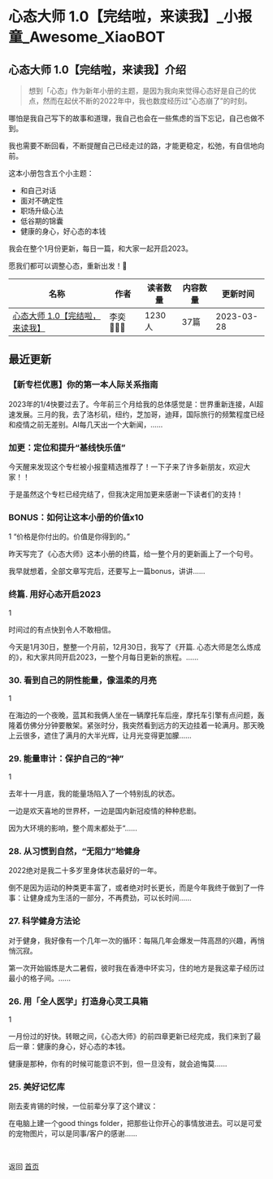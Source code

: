 # 心态大师 1.0【完结啦，来读我】_小报童_Awesome_XiaoBOT

## 心态大师 1.0【完结啦，来读我】介绍
> 想到「心态」作为新年小册的主题，是因为我向来觉得心态好是自己的优点，然而在起伏不断的2022年中，我也数度经历过“心态崩了”的时刻。    
    
哪怕是我自己写下的故事和道理，我自己也会在一些焦虑的当下忘记，自己也做不到。    
    
我也需要不断回看，不断提醒自己已经走过的路，才能更稳定，松弛，有自信地向前。    
    
这本小册包含五个小主题：    
* 和自己对话    
* 面对不确定性    
* 职场升级心法    
* 低谷期的锦囊    
* 健康的身心，好心态的本钱    
    
我会在整个1月份更新，每日一篇，和大家一起开启2023。    
    
愿我们都可以调整心态，重新出发！🌱  
  


|名称|作者|读者数量|内容数量|更新时间|
|---|---|---|---|---|
|[心态大师 1.0【完结啦，来读我】](https://xiaobot.net/p/mindset?refer=0b133df9-27dc-423b-8101-639049001c13)|李奕👩🏻‍🌾|1230人|37篇|2023-03-28|

## 最近更新
### 【新专栏优惠】你的第一本人际关系指南

2023年的1/4快要过去了。今年前三个月给我的总体感觉是：世界重新连接，AI超速发展。三月的我，去了洛杉矶，纽约，芝加哥，迪拜，国际旅行的频繁程度已经和疫情之前无差别。AI每几天出一个大新闻，......

### 加更：定位和提升“基线快乐值”

今天醒来发现这个专栏被小报童精选推荐了！一下子来了许多新朋友，欢迎大家！！

于是虽然这个专栏已经完结了，但我决定用加更来感谢一下读者们的支持！

### BONUS：如何让这本小册的价值x10

1 “价格是你付出的。价值是你得到的。”

昨天写完了《心态大师》这本小册的终篇，给一整个月的更新画上了一个句号。

我早就想着，全部文章写完后，还要写上一篇bonus，讲讲......

### 终篇. 用好心态开启2023

1

时间过的有点快到令人不敢相信。

今天是1月30日，整整一个月前，12月30日，我写了《开篇. 心态大师是怎么炼成的》，和大家共同开启2023，一整个月每日更新的旅程。......

### 30\. 看到自己的阴性能量，像温柔的月亮

1

在海边的一个夜晚，蓝其和我俩人坐在一辆摩托车后座，摩托车引擎有点问题，轰隆着仿佛分分钟要散架。紧张时分，我突然看到远方的天边挂着一轮满月。那天晚上云很多，遮住了满月的大半光辉，让月光变得更加朦......

### 29\. 能量审计：保护自己的“神”

1

去年十一月底，我的能量场陷入了一个特别乱的状态。

一边是欢天喜地的世界杯，一边是国内新冠疫情的种种悲剧。

因为大环境的影响，整个周末都处于“......

### 28\. 从习惯到自然，“无阻力”地健身

2022绝对是我二十多岁里身体状态最好的一年。

倒不是因为运动的种类更丰富了，或者绝对时长更长，而是今年我终于做到了一件事：让健身成为生活的一部分，不再费劲，可以长时间......

### 27\. 科学健身方法论

对于健身，我好像有一个几年一次的循环：每隔几年会爆发一阵高昂的兴趣，再悄悄沉寂。

第一次开始锻炼是大二暑假，彼时我在香港中环实习，住的地方是我这辈子经历过最小的格子间。......

### 26\. 用「全人医学」打造身心灵工具箱

1

一月份过的好快。转眼之间，《心态大师》的前四章更新已经完成，我们来到了最后一章：健康的身心，好心态的本钱。

健康是那种，你有的时候可能意识不到，但一旦没有，就会追悔莫......

### 25\. 美好记忆库

刚去麦肯锡的时候，一位前辈分享了这个建议：

在电脑上建一个good things folder，把那些让你开心的事情放进去。可以是可爱的宠物图片，可以是同事/客户的感谢......


<a href="https://github.com/Reno9527/awesome-xiaobot" style="color: white; text-decoration: none;">awesome-xiaobot</a>

返回 [首页](../README.md)

